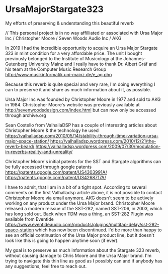 # UrsaMajorStargate323
My efforts of preserving &amp; understanding this beautiful reverb

// This personal project is in no way affilliated or associated with Ursa Major Inc / Christopher Moore / Seven Woods Audio Inc / AKG

In 2019 I had the incredible opportunity to acquire an Ursa Major Stargate 323 in mint condition for a very affordable price.
The unit I bought previously belonged to the Institute of Musicology at the Johannes-Gutenberg University Mainz and I really have to thank  Dr. Albert Gräf and his team at the Computer Music Research Group http://www.musikinformatik.uni-mainz.de/e_ag.php

Because this reverb is quite special and very rare, I'm doing everything I can to preserve it and share as much information about it, as possible.

Ursa Major Inc was founded by Christopher Moore in 1977 and sold to AKG in 1984. Christopher Moore's website was previously available at http://sevenwoodsdesign.com/index.html but can now only be accessed through archive.org

Sean Costello from ValhallaDSP has a couple of interesting articles about Christopher Moore & the technology he used
https://valhalladsp.com/2010/05/14/stability-through-time-variation-ursa-major-space-station/
https://valhalladsp.wordpress.com/2010/12/21/the-reverb-beard/
https://valhalladsp.wordpress.com/2009/07/30/modulation-in-reverbs-reality-and-unreality/

Christopher Moore's initial patents for the SST and Stargate algorithms can be fully accessed through google patents
https://patents.google.com/patent/US4303991A/
https://patents.google.com/patent/US4268717A/

I have to admit, that I am in a bit of a tight spot.
According to several comments on the first Valhalladsp article above, it is not possible to contact Christopher Moore via email anymore.
AKG doesn't seem to be actively working on any product under the Ursa Major brand.
Christopher Moore released a modern reissue of the SST-282, named SST-206, in 2003, which has long sold out.
Back when TDM was a thing, an SST-282 Plugin was available from Eventide https://www.eventideaudio.com/products/plugins/multitap-delay/sst-282-space-station which has now been discontinued.
I'd be more than happy to see an official continuation of the Ursa Major product line, but it doesn't look like this is going to happen anytime soon (if ever).

My goal is to preserve as much information about the Stargate 323 reverb, without causing damage to Chris Moore and the Ursa Major brand. I'm trying to navigate this thin line as good as I possibly can and if anybody has any suggestions, feel free to reach out.
